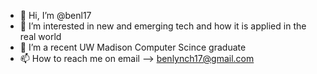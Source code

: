 - 👋 Hi, I’m @benl17
- 👀 I’m interested in new and emerging tech and how it is applied in the real world
- 🌱 I’m a recent UW Madison Computer Scince graduate 
- 📫 How to reach me on email --> benlynch17@gmail.com

<!---
benl17/benl17 is a ✨ special ✨ repository because its `README.md` (this file) appears on your GitHub profile.
You can click the Preview link to take a look at your changes.
--->
